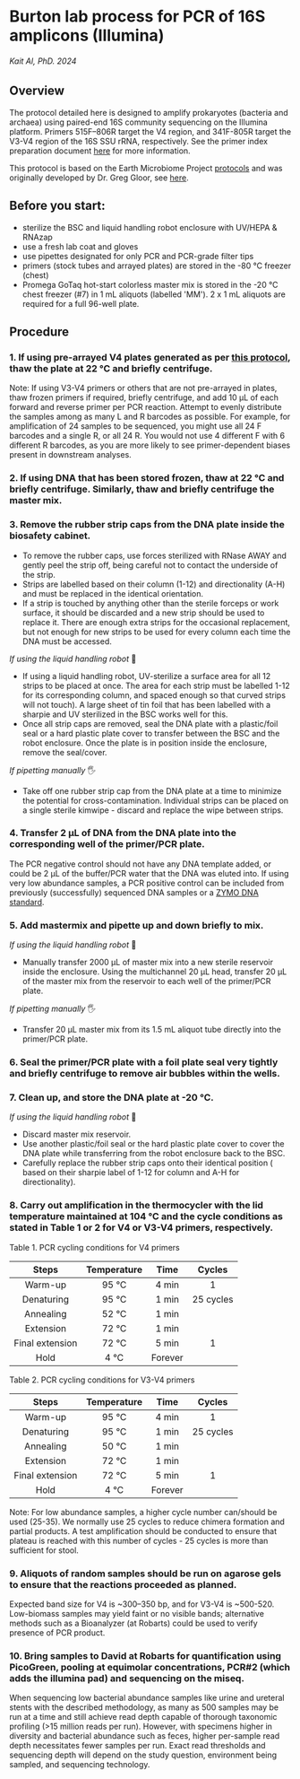 # Burton lab process for PCR of 16S amplicons (Illumina)
###### Kait Al, PhD. 2024


## Overview
The protocol detailed here is designed to amplify prokaryotes (bacteria and archaea) using paired-end 16S community sequencing on the Illumina platform. Primers 515F–806R target the V4 region, and 341F-805R target the V3-V4 region of the 16S SSU rRNA, respectively. See the primer index preparation document [here](1_Prepare_primer_index_plates.md) for more information.
 
This protocol is based on the Earth Microbiome Project [protocols](https://earthmicrobiome.org/protocols-and-standards/16s/) and was originally developed by Dr. Greg Gloor, see [here](https://github.com/ggloor/miseq_bin/blob/master/Illumina_SOP.pdf).

## Before you start: 
* sterilize the BSC and liquid handling robot enclosure with UV/HEPA & RNAzap
* use a fresh lab coat and gloves
* use pipettes designated for only PCR and PCR-grade filter tips
* primers (stock tubes and arrayed plates) are stored in the -80 °C freezer (chest)
* Promega GoTaq hot-start colorless master mix is stored in the -20 °C chest freezer (#7) in 1 mL aliquots (labelled 'MM'). 2 x 1 mL aliquots are required for a full 96-well plate.


## Procedure

### 1. If using pre-arrayed V4 plates generated as per [this protocol](1_Prepare_primer_index_plates.md), thaw the plate at 22 °C and briefly centrifuge. 

Note: If using V3-V4 primers or others that are not pre-arrayed in plates, thaw frozen primers if required, briefly centrifuge, and add 10 μL of each forward and reverse primer per PCR reaction. Attempt to evenly distribute the samples among as many L and R barcodes as possible. For example, for amplification of 24 samples to be sequenced, you might use all 24 F barcodes and a single R, or all 24 R. You would not use 4 different F with 6 different R barcodes, as you are more likely to see primer-dependent biases present in downstream analyses.

### 2. If using DNA that has been stored frozen, thaw at 22 °C and briefly centrifuge. Similarly, thaw and briefly centrifuge the master mix.

### 3. Remove the rubber strip caps from the DNA plate inside the biosafety cabinet. 

* To remove the rubber caps, use forces sterilized with RNase AWAY and gently peel the strip off, being careful not to contact the underside of the strip. 
* Strips are labelled based on their column (1-12) and directionality (A-H) and must be replaced in the identical orientation. 
* If a strip is touched by anything other than the sterile forceps or work surface, it should be discarded and a new strip should be used to replace it. There are enough extra strips for the occasional replacement, but not enough for new strips to be used for every column each time the DNA must be accessed.

*If using the liquid handling robot* 🤖
* If using a liquid handling robot, UV-sterilize a surface area for all 12 strips to be placed at once. The area for each strip must be labelled 1-12 for its corresponding column, and spaced enough so that curved strips will not touch). A large sheet of tin foil that has been labelled with a sharpie and UV sterilized in the BSC works well for this.
* Once all strip caps are removed, seal the DNA plate with a plastic/foil seal or a hard plastic plate cover to transfer between the BSC and the robot enclosure. Once the plate is in position inside the enclosure, remove the seal/cover.
    
*If pipetting manually* 🖐
* Take off one rubber strip cap from the DNA plate at a time to minimize the potential for cross-contamination. Individual strips can be placed on a single sterile kimwipe - discard and replace the wipe between strips.
       
### 4. Transfer 2 μL of DNA from the DNA plate into the corresponding well of the primer/PCR plate. 

The PCR negative control should not have any DNA template added, or could be 2 μL of the buffer/PCR water that the DNA was eluted into. If using very low abundance samples, a PCR positive control can be included from previously (successfully) sequenced DNA samples or a [ZYMO DNA standard](https://zymoresearch.eu/collections/zymobiomics-microbial-community-standards).

### 5. Add mastermix and pipette up and down briefly to mix.
*If using the liquid handling robot* 🤖
* Manually transfer 2000 μL of master mix into a new sterile reservoir inside the enclosure. Using the multichannel 20 μL head, transfer 20 μL of the master mix from the reservoir to each well of the primer/PCR plate. 

*If pipetting manually* 🖐
* Transfer 20 μL master mix from its 1.5 mL aliquot tube directly into the primer/PCR plate. 

### 6. Seal the primer/PCR plate with a foil plate seal very tightly and briefly centrifuge to remove air bubbles within the wells.

### 7. Clean up, and store the DNA plate at -20 °C.

*If using the liquid handling robot* 🤖
* Discard master mix reservoir.
* Use another plastic/foil seal or the hard plastic plate cover to cover the DNA plate while transferring from the robot enclosure back to the BSC.
* Carefully replace the rubber strip caps onto their identical position ( based on their sharpie label of 1-12 for column and A-H for directionality).

### 8. Carry out amplification in the thermocycler with the lid temperature maintained at 104 °C and the cycle conditions as stated in Table 1 or 2 for V4 or V3-V4 primers, respectively.

Table 1. PCR cycling conditions for V4 primers

| Steps | Temperature | Time | Cycles |
|:---:|:---:|:---:|:---:|
| Warm-up | 95 °C | 4 min | 1 |
| Denaturing | 95 °C | 1 min | 25 cycles |
| Annealing | 52 °C | 1 min  |  |
| Extension | 72 °C | 1 min  |  |
| Final extension | 72 °C | 5 min | 1 |
| Hold | 4 °C | Forever |  |

Table 2. PCR cycling conditions for V3-V4 primers

| Steps | Temperature | Time | Cycles |
|:---:|:---:|:---:|:---:|
| Warm-up | 95 °C | 4 min | 1 |
| Denaturing | 95 °C | 1 min | 25 cycles |
| Annealing | 50 °C | 1 min  |  |
| Extension | 72 °C | 1 min  |  |
| Final extension | 72 °C | 5 min | 1 |
| Hold | 4 °C | Forever |  |

Note: For low abundance samples, a higher cycle number can/should be used (25-35). We normally use 25 cycles to reduce chimera formation and partial products. A test amplification should be conducted to ensure that plateau is reached with this number of cycles - 25 cycles is more than sufficient for stool. 

### 9. Aliquots of random samples should be run on agarose gels to ensure that the reactions proceeded as planned.  

Expected band size for V4 is ~300–350 bp, and for V3-V4 is ~500-520. Low-biomass samples may yield faint or no visible bands; alternative methods such as a Bioanalyzer (at Robarts) could be used to verify presence of PCR product.

### 10. Bring samples to David at Robarts for quantification using PicoGreen, pooling at equimolar concentrations, PCR#2 (which adds the illumina pad) and sequencing on the miseq.

When sequencing low bacterial abundance samples like urine and ureteral stents with the described methodology, as many as 500 samples may be run at a time and still achieve read depth capable of thorough taxonomic profiling (>15 million reads per run). However, with specimens higher in diversity and bacterial abundance such as feces, higher per-sample read depth necessitates fewer samples per run. Exact read thresholds and sequencing depth will depend on the study question, environment being sampled, and sequencing technology.

